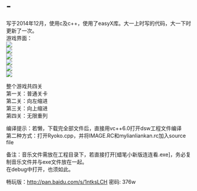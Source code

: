 # -
写于2014年12月，使用c及c++，使用了easyX库。大一上时写的代码，大一下时更新了一次。<br>
游戏界面：<br>
![](http://img32.mtime.cn/up/2015/09/19/130435.64427789_500.jpg)  
![](http://img32.mtime.cn/up/2015/09/19/130436.38730144_500.jpg)  
![](http://img32.mtime.cn/up/2015/09/19/130437.38307730_500.jpg)  
![](http://img32.mtime.cn/up/2015/09/19/130438.91700593_500.jpg)  
![](http://img32.mtime.cn/up/2015/09/19/131252.31348908_500.jpg)  
![](http://img32.mtime.cn/up/2015/09/19/131254.43030125_500.jpg)  

整个游戏共四关<br>
第一关：普通关卡<br>
第二关：向左缩进<br>
第三关：向上缩进<br>
第四关：无限重列<br>

编译提示：若懒，下载完全部文件后，直接用vc++6.0打开dsw工程文件编译<br>
          第二种方式：打开Ryoko.cpp，并将IMAGE.RC和mylianliankan.rc加入source file<br>

备注：音乐文件需放在工程目录下，若直接打开[蜡笔小新版连连看.exe]，务必复制音乐文件并与exe文件放在一起。<br>
      在debug中打开，也须如此。
      
畅玩版：http://pan.baidu.com/s/1ntksLCH 密码: 376w<br>




